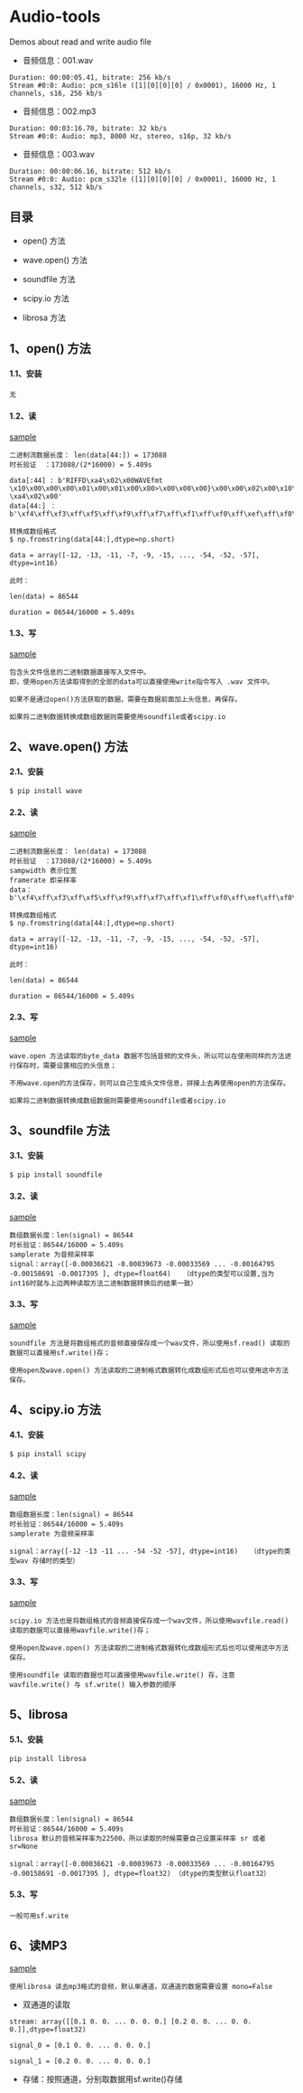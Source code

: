 # Audio-tools
Demos about read and write audio file

- 音频信息：001.wav

```
Duration: 00:00:05.41, bitrate: 256 kb/s
Stream #0:0: Audio: pcm_s16le ([1][0][0][0] / 0x0001), 16000 Hz, 1 channels, s16, 256 kb/s
```

- 音频信息：002.mp3

```
Duration: 00:03:16.70, bitrate: 32 kb/s
Stream #0:0: Audio: mp3, 8000 Hz, stereo, s16p, 32 kb/s
```

- 音频信息：003.wav

```
Duration: 00:00:06.16, bitrate: 512 kb/s
Stream #0:0: Audio: pcm_s32le ([1][0][0][0] / 0x0001), 16000 Hz, 1 channels, s32, 512 kb/s
```


## 目录

- open() 方法

- wave.open() 方法

- soundfile 方法

- scipy.io 方法

- librosa 方法

## 1、open() 方法

#### 1.1、安装

```
无
```

#### 1.2、读

[sample](open.py)

```
二进制流数据长度： len(data[44:]) = 173088 
时长验证  ：173088/(2*16000) = 5.409s 

data[:44] : b'RIFFD\xa4\x02\x00WAVEfmt \x10\x00\x00\x00\x01\x00\x01\x00\x80>\x00\x00\x00}\x00\x00\x02\x00\x10\x00data \xa4\x02\x00'
data[44:] ：b'\xf4\xff\xf3\xff\xf5\xff\xf9\xff\xf7\xff\xf1\xff\xf0\xff\xef\xff\xf0\xff\xef\xff\xf5\xff\xf4\xff\xfb\xff\xf9\xff\xf4\xff\xf6\xff\xf2\xff\xf5\xff...'
```

```
转换成数组格式
$ np.fromstring(data[44:],dtype=np.short)

data = array([-12, -13, -11, -7, -9, -15, ..., -54, -52, -57], dtype=int16)

此时：

len(data) = 86544

duration = 86544/16000 = 5.409s
```
#### 1.3、写

[sample](open.py)

```
包含头文件信息的二进制数据直接写入文件中。
即，使用open方法读取得到的全部的data可以直接使用write指令写入 .wav 文件中。

如果不是通过open()方法获取的数据，需要在数据前面加上头信息，再保存。

如果将二进制数据转换成数组数据则需要使用soundfile或者scipy.io
```

## 2、wave.open() 方法

#### 2.1、安装

```
$ pip install wave
```

#### 2.2、读

[sample](wave_open.py)

```
二进制流数据长度： len(data) = 173088 
时长验证  ：173088/(2*16000) = 5.409s 
sampwidth 表示位宽
framerate 即采样率
data：b'\xf4\xff\xf3\xff\xf5\xff\xf9\xff\xf7\xff\xf1\xff\xf0\xff\xef\xff\xf0\xff\xef\xff\xf5\xff\xf4\xff\xfb\xff\xf9\xff\xf4\xff...'
```
```
转换成数组格式
$ np.fromstring(data[44:],dtype=np.short)

data = array([-12, -13, -11, -7, -9, -15, ..., -54, -52, -57], dtype=int16) 

此时：

len(data) = 86544

duration = 86544/16000 = 5.409s
```
#### 2.3、写

[sample](wave_open.py)

```
wave.open 方法读取的byte_data 数据不包括音频的文件头，所以可以在使用同样的方法进行保存时，需要设置相应的头信息；

不用wave.open的方法保存，则可以自己生成头文件信息，拼接上去再使用open的方法保存。

如果将二进制数据转换成数组数据则需要使用soundfile或者scipy.io
```


## 3、soundfile 方法

#### 3.1、安装

```
$ pip install soundfile
```

#### 3.2、读

[sample](sf.py)

```
数组数据长度：len(signal) = 86544
时长验证：86544/16000 = 5.409s
samplerate 为音频采样率
signal：array([-0.00036621 -0.00039673 -0.00033569 ... -0.00164795 -0.00158691 -0.0017395 ], dtype=float64)   （dtype的类型可以设置,当为int16时就与上边两种读取方法二进制数据转换后的结果一致）
```

#### 3.3、写

[sample](sf.py)

```
soundfile 方法是将数组格式的音频直接保存成一个wav文件，所以使用sf.read() 读取的数据可以直接用sf.write()存；

使用open及wave.open() 方法读取的二进制格式数据转化成数组形式后也可以使用这中方法保存。
```

## 4、scipy.io 方法

#### 4.1、安装

```
$ pip install scipy
```

#### 4.2、读

[sample](scipy_fun.py)

```
数组数据长度：len(signal) = 86544
时长验证：86544/16000 = 5.409s
samplerate 为音频采样率

signal：array([-12 -13 -11 ... -54 -52 -57], dtype=int16)   （dtype的类型wav 存储时的类型）
```

#### 3.3、写

[sample](scipy_fun.py)

```
scipy.io 方法也是将数组格式的音频直接保存成一个wav文件，所以使用wavfile.read()读取的数据可以直接用wavfile.write()存；

使用open及wave.open() 方法读取的二进制格式数据转化成数组形式后也可以使用这中方法保存。

使用soundfile 读取的数据也可以直接使用wavfile.write() 存，注意wavfile.write() 与 sf.write() 输入参数的顺序
```

## 5、librosa

#### 5.1、安装

```
pip install librosa
```

#### 5.2、读

[sample](librosa_fun.py)

```
数组数据长度：len(signal) = 86544
时长验证：86544/16000 = 5.409s
librosa 默认的音频采样率为22500，所以读取的时候需要自己设置采样率 sr 或者 sr=None

signal：array([-0.00036621 -0.00039673 -0.00033569 ... -0.00164795 -0.00158691 -0.0017395 ], dtype=float32) （dtype的类型默认float32）

```

#### 5.3、写

```
一般可用sf.write
```

## 6、读MP3

[sample](mp3_fun.py)

```
使用librosa 读去mp3格式的音频，默认单通道，双通道的数据需要设置 mono=False
```
- 双通道的读取

```
stream: array([[0.1 0. 0. ... 0. 0. 0.] [0.2 0. 0. ... 0. 0. 0.]],dtype=float32)

signal_0 = [0.1 0. 0. ... 0. 0. 0.] 

signal_1 = [0.2 0. 0. ... 0. 0. 0.] 
```
- 存储：按照通道，分别取数据用sf.write()存储


